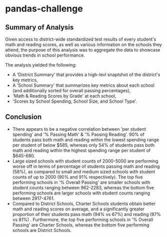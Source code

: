 # pandas-challenge

## Summary of Analysis

Given access to district-wide standardized test results of every student's math and reading scores, as well as various information on the schools they attend, the purpose of this analysis was to aggregate the data to showcase obvious trends in school performance.

The analysis yielded the following:
* A 'District Summary' that provides a high-levl snaptshot of the district's key metrics, 
* A 'School Summary' that summarizes key metrics about each school (and additionally sorted for overall passing percentages),
* 'Math & Reading Scores by Grade' at each school,
* 'Scores by School Spending, School Size, and School Type'.


## Conclusion

* There appears to be a negative correlation between 'per student spending' and '% Passing Math' & '% Passing Reading'. 90% of students pass both math and reading within the lowest spending range per student of below $585, whereas only 54% of students pass both math and reading within the highest spending range per student of $645-680.
* Large sized schools with student counts of 2000-5000 are performing worse off in terms of percentage of students passing math and reading (58%), as compared to small and medium sized schools with student counts of up to 2000 (90% and 91% respectively). The top five performing schools in '% Overall Passing' are smaller schools with student counts ranging between 962-2283, whereas the bottom five performing schools are larger schools with student counts ranging between 2917-4761.
* Compared to District Schools, Charter Schools students obtain better math and reading scores on average, and a significantly greater proportion of their students pass math (94% vs 67%) and reading (97% vs 81%) . Furthermore, the top five performing schools in '% Overall Passing' are Charter Schools, whereas the bottom five performing schools are District Schools.
